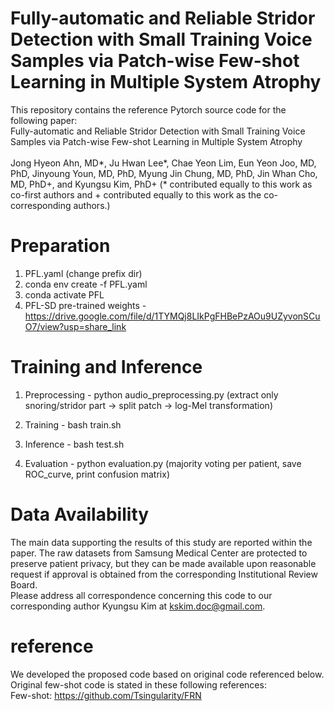 # Fully-automatic and Reliable Stridor Detection with Small Training Voice Samples via Patch-wise Few-shot Learning in Multiple System Atrophy
This repository contains the reference Pytorch source code for the following paper:
<br/>
Fully-automatic and Reliable Stridor Detection with Small Training Voice Samples via Patch-wise Few-shot Learning in Multiple System Atrophy
<br/>
<br/>
Jong Hyeon Ahn, MD*, Ju Hwan Lee*, Chae Yeon Lim, Eun Yeon Joo, MD, PhD, Jinyoung Youn, MD, PhD, Myung Jin Chung, MD, PhD, Jin Whan Cho, MD, PhD+, and Kyungsu Kim, PhD+ (* contributed equally to this work as co-first authors and + contributed equally to this work as the co-corresponding authors.)

# Preparation
1. PFL.yaml (change prefix dir)
2. conda env create -f PFL.yaml
3. conda activate PFL
4. PFL-SD pre-trained weights - https://drive.google.com/file/d/1TYMQj8LIkPgFHBePzAOu9UZyvonSCuO7/view?usp=share_link

# Training and Inference 
1. Preprocessing - python audio_preprocessing.py (extract only snoring/stridor part -> split patch -> log-Mel transformation) 

2. Training - bash train.sh 

3. Inference - bash test.sh 

4. Evaluation - python evaluation.py (majority voting per patient, save ROC_curve, print confusion matrix)

# Data Availability
The main data supporting the results of this study are reported within the paper. The raw datasets from Samsung Medical Center are protected to preserve patient privacy, but they can be made available upon reasonable request if approval is obtained from the corresponding Institutional Review Board.
<br/>
Please address all correspondence concerning this code to our corresponding author Kyungsu Kim at kskim.doc@gmail.com.

# reference
We developed the proposed code based on original code referenced below.
<br/>
Original few-shot code is stated in these following references:
<br/>
Few-shot: https://github.com/Tsingularity/FRN



